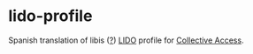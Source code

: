 # lido-profile

Spanish translation of libis ([?](https://librarytechnology.org/libraries/search.pl?Consortia=LIBIS)) [LIDO](http://www.lido-schema.org) profile for [Collective Access](https://collectiveaccess.org/).
